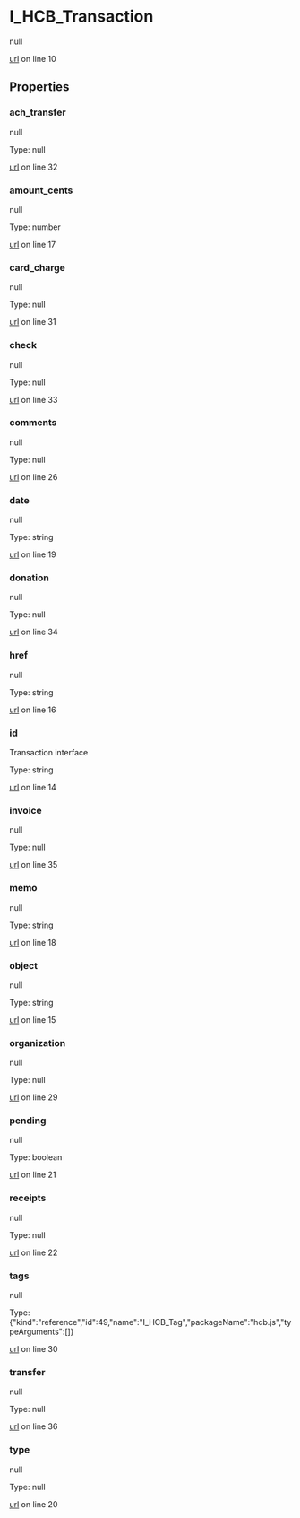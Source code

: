 # I_HCB_Transaction

null 

[url](https://github.com/devramsean0/hcb.js/blob/2bdb224/src/api_schemas/transaction.ts#L10) on line 10  

## Properties
### ach_transfer

null 

Type: null  

[url](https://github.com/devramsean0/hcb.js/blob/2bdb224/src/api_schemas/transaction.ts#L32) on line 32  

### amount_cents

null 

Type: number  

[url](https://github.com/devramsean0/hcb.js/blob/2bdb224/src/api_schemas/transaction.ts#L17) on line 17  

### card_charge

null 

Type: null  

[url](https://github.com/devramsean0/hcb.js/blob/2bdb224/src/api_schemas/transaction.ts#L31) on line 31  

### check

null 

Type: null  

[url](https://github.com/devramsean0/hcb.js/blob/2bdb224/src/api_schemas/transaction.ts#L33) on line 33  

### comments

null 

Type: null  

[url](https://github.com/devramsean0/hcb.js/blob/2bdb224/src/api_schemas/transaction.ts#L26) on line 26  

### date

null 

Type: string  

[url](https://github.com/devramsean0/hcb.js/blob/2bdb224/src/api_schemas/transaction.ts#L19) on line 19  

### donation

null 

Type: null  

[url](https://github.com/devramsean0/hcb.js/blob/2bdb224/src/api_schemas/transaction.ts#L34) on line 34  

### href

null 

Type: string  

[url](https://github.com/devramsean0/hcb.js/blob/2bdb224/src/api_schemas/transaction.ts#L16) on line 16  

### id

Transaction interface 

Type: string  

[url](https://github.com/devramsean0/hcb.js/blob/2bdb224/src/api_schemas/transaction.ts#L14) on line 14  

### invoice

null 

Type: null  

[url](https://github.com/devramsean0/hcb.js/blob/2bdb224/src/api_schemas/transaction.ts#L35) on line 35  

### memo

null 

Type: string  

[url](https://github.com/devramsean0/hcb.js/blob/2bdb224/src/api_schemas/transaction.ts#L18) on line 18  

### object

null 

Type: string  

[url](https://github.com/devramsean0/hcb.js/blob/2bdb224/src/api_schemas/transaction.ts#L15) on line 15  

### organization

null 

Type: null  

[url](https://github.com/devramsean0/hcb.js/blob/2bdb224/src/api_schemas/transaction.ts#L29) on line 29  

### pending

null 

Type: boolean  

[url](https://github.com/devramsean0/hcb.js/blob/2bdb224/src/api_schemas/transaction.ts#L21) on line 21  

### receipts

null 

Type: null  

[url](https://github.com/devramsean0/hcb.js/blob/2bdb224/src/api_schemas/transaction.ts#L22) on line 22  

### tags

null 

Type: {"kind":"reference","id":49,"name":"I_HCB_Tag","packageName":"hcb.js","typeArguments":[]}  

[url](https://github.com/devramsean0/hcb.js/blob/2bdb224/src/api_schemas/transaction.ts#L30) on line 30  

### transfer

null 

Type: null  

[url](https://github.com/devramsean0/hcb.js/blob/2bdb224/src/api_schemas/transaction.ts#L36) on line 36  

### type

null 

Type: null  

[url](https://github.com/devramsean0/hcb.js/blob/2bdb224/src/api_schemas/transaction.ts#L20) on line 20  
